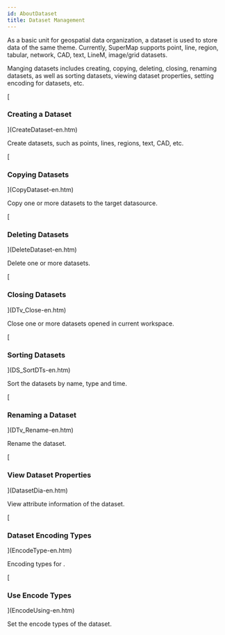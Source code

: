 ```yaml
---
id: AboutDataset
title: ﻿Dataset Management
---
```

As a basic unit for geospatial data organization, a dataset is used to store data of the same theme. Currently, SuperMap supports point, line, region, tabular, network, CAD, text, LineM, image/grid datasets.

Manging datasets includes creating, copying, deleting, closing, renaming datasets, as well as sorting datasets, viewing dataset properties, setting encoding for datasets, etc.

[

### Creating a Dataset

](CreateDataset-en.htm)

Create datasets, such as points, lines, regions, text, CAD, etc.

[

### Copying Datasets

](CopyDataset-en.htm)

Copy one or more datasets to the target datasource.

[

### Deleting Datasets

](DeleteDataset-en.htm)

Delete one or more datasets.

[

### Closing Datasets

](DTv_Close-en.htm)

Close one or more datasets opened in current workspace.

[

### Sorting Datasets

](DS_SortDTs-en.htm)

Sort the datasets by name, type and time.

[

### Renaming a Dataset

](DTv_Rename-en.htm)

Rename the dataset.

[

### View Dataset Properties

](DatasetDia-en.htm)

View attribute information of the dataset.

[

### Dataset Encoding Types

](EncodeType-en.htm)

Encoding types for  .

[

### Use Encode Types

](EncodeUsing-en.htm)

Set the encode types of the dataset.


